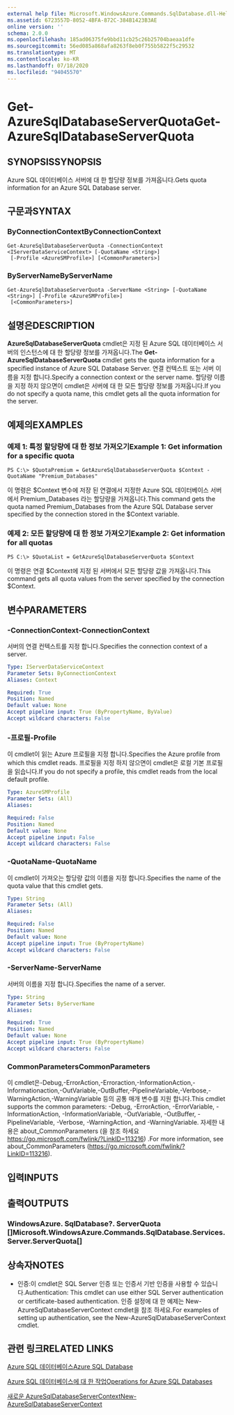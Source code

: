 ```yaml
---
external help file: Microsoft.WindowsAzure.Commands.SqlDatabase.dll-Help.xml
ms.assetid: 6723557D-8052-4BFA-872C-384B1423B3AE
online version: ''
schema: 2.0.0
ms.openlocfilehash: 185ad06375fe9bbd11cb25c26b25704baeaa1dfe
ms.sourcegitcommit: 56ed085a868afa8263f8eb0f755b5822f5c29532
ms.translationtype: MT
ms.contentlocale: ko-KR
ms.lasthandoff: 07/18/2020
ms.locfileid: "94045570"
---
```

# <span data-ttu-id="d9813-101">Get-AzureSqlDatabaseServerQuota</span><span class="sxs-lookup"><span data-stu-id="d9813-101">Get-AzureSqlDatabaseServerQuota</span></span>

## <span data-ttu-id="d9813-102">SYNOPSIS</span><span class="sxs-lookup"><span data-stu-id="d9813-102">SYNOPSIS</span></span>
<span data-ttu-id="d9813-103">Azure SQL 데이터베이스 서버에 대 한 할당량 정보를 가져옵니다.</span><span class="sxs-lookup"><span data-stu-id="d9813-103">Gets quota information for an Azure SQL Database server.</span></span>

## <span data-ttu-id="d9813-104">구문과</span><span class="sxs-lookup"><span data-stu-id="d9813-104">SYNTAX</span></span>

### <span data-ttu-id="d9813-105">ByConnectionContext</span><span class="sxs-lookup"><span data-stu-id="d9813-105">ByConnectionContext</span></span>
```
Get-AzureSqlDatabaseServerQuota -ConnectionContext <IServerDataServiceContext> [-QuotaName <String>]
 [-Profile <AzureSMProfile>] [<CommonParameters>]
```

### <span data-ttu-id="d9813-106">ByServerName</span><span class="sxs-lookup"><span data-stu-id="d9813-106">ByServerName</span></span>
```
Get-AzureSqlDatabaseServerQuota -ServerName <String> [-QuotaName <String>] [-Profile <AzureSMProfile>]
 [<CommonParameters>]
```

## <span data-ttu-id="d9813-107">설명은</span><span class="sxs-lookup"><span data-stu-id="d9813-107">DESCRIPTION</span></span>
<span data-ttu-id="d9813-108">**AzureSqlDatabaseServerQuota** cmdlet은 지정 된 Azure SQL 데이터베이스 서버의 인스턴스에 대 한 할당량 정보를 가져옵니다.</span><span class="sxs-lookup"><span data-stu-id="d9813-108">The **Get-AzureSqlDatabaseServerQuota** cmdlet gets the quota information for a specified instance of Azure SQL Database Server.</span></span>
<span data-ttu-id="d9813-109">연결 컨텍스트 또는 서버 이름을 지정 합니다.</span><span class="sxs-lookup"><span data-stu-id="d9813-109">Specify a connection context or the server name.</span></span>
<span data-ttu-id="d9813-110">할당량 이름을 지정 하지 않으면이 cmdlet은 서버에 대 한 모든 할당량 정보를 가져옵니다.</span><span class="sxs-lookup"><span data-stu-id="d9813-110">If you do not specify a quota name, this cmdlet gets all the quota information for the server.</span></span>

## <span data-ttu-id="d9813-111">예제의</span><span class="sxs-lookup"><span data-stu-id="d9813-111">EXAMPLES</span></span>

### <span data-ttu-id="d9813-112">예제 1: 특정 할당량에 대 한 정보 가져오기</span><span class="sxs-lookup"><span data-stu-id="d9813-112">Example 1: Get information for a specific quota</span></span>
```
PS C:\> $QuotaPremium = GetAzureSqlDatabaseServerQuota $Context -QuotaName "Premium_Databases"
```

<span data-ttu-id="d9813-113">이 명령은 $Context 변수에 저장 된 연결에서 지정한 Azure SQL 데이터베이스 서버에서 Premium_Databases 라는 할당량을 가져옵니다.</span><span class="sxs-lookup"><span data-stu-id="d9813-113">This command gets the quota named Premium_Databases from the Azure SQL Database server specified by the connection stored in the $Context variable.</span></span>

### <span data-ttu-id="d9813-114">예제 2: 모든 할당량에 대 한 정보 가져오기</span><span class="sxs-lookup"><span data-stu-id="d9813-114">Example 2: Get information for all quotas</span></span>
```
PS C:\> $QuotaList = GetAzureSqlDatabaseServerQuota $Context
```

<span data-ttu-id="d9813-115">이 명령은 연결 $Context에 지정 된 서버에서 모든 할당량 값을 가져옵니다.</span><span class="sxs-lookup"><span data-stu-id="d9813-115">This command gets all quota values from the server specified by the connection $Context.</span></span>

## <span data-ttu-id="d9813-116">변수</span><span class="sxs-lookup"><span data-stu-id="d9813-116">PARAMETERS</span></span>

### <span data-ttu-id="d9813-117">-ConnectionContext</span><span class="sxs-lookup"><span data-stu-id="d9813-117">-ConnectionContext</span></span>
<span data-ttu-id="d9813-118">서버의 연결 컨텍스트를 지정 합니다.</span><span class="sxs-lookup"><span data-stu-id="d9813-118">Specifies the connection context of a server.</span></span>

```yaml
Type: IServerDataServiceContext
Parameter Sets: ByConnectionContext
Aliases: Context

Required: True
Position: Named
Default value: None
Accept pipeline input: True (ByPropertyName, ByValue)
Accept wildcard characters: False
```

### <span data-ttu-id="d9813-119">-프로필</span><span class="sxs-lookup"><span data-stu-id="d9813-119">-Profile</span></span>
<span data-ttu-id="d9813-120">이 cmdlet이 읽는 Azure 프로필을 지정 합니다.</span><span class="sxs-lookup"><span data-stu-id="d9813-120">Specifies the Azure profile from which this cmdlet reads.</span></span>
<span data-ttu-id="d9813-121">프로필을 지정 하지 않으면이 cmdlet은 로컬 기본 프로필을 읽습니다.</span><span class="sxs-lookup"><span data-stu-id="d9813-121">If you do not specify a profile, this cmdlet reads from the local default profile.</span></span>

```yaml
Type: AzureSMProfile
Parameter Sets: (All)
Aliases: 

Required: False
Position: Named
Default value: None
Accept pipeline input: False
Accept wildcard characters: False
```

### <span data-ttu-id="d9813-122">-QuotaName</span><span class="sxs-lookup"><span data-stu-id="d9813-122">-QuotaName</span></span>
<span data-ttu-id="d9813-123">이 cmdlet이 가져오는 할당량 값의 이름을 지정 합니다.</span><span class="sxs-lookup"><span data-stu-id="d9813-123">Specifies the name of the quota value that this cmdlet gets.</span></span>

```yaml
Type: String
Parameter Sets: (All)
Aliases: 

Required: False
Position: Named
Default value: None
Accept pipeline input: True (ByPropertyName)
Accept wildcard characters: False
```

### <span data-ttu-id="d9813-124">-ServerName</span><span class="sxs-lookup"><span data-stu-id="d9813-124">-ServerName</span></span>
<span data-ttu-id="d9813-125">서버의 이름을 지정 합니다.</span><span class="sxs-lookup"><span data-stu-id="d9813-125">Specifies the name of a server.</span></span>

```yaml
Type: String
Parameter Sets: ByServerName
Aliases: 

Required: True
Position: Named
Default value: None
Accept pipeline input: True (ByPropertyName)
Accept wildcard characters: False
```

### <span data-ttu-id="d9813-126">CommonParameters</span><span class="sxs-lookup"><span data-stu-id="d9813-126">CommonParameters</span></span>
<span data-ttu-id="d9813-127">이 cmdlet은-Debug,-ErrorAction,-Erroraction,-InformationAction,-Informationaction,-OutVariable,-OutBuffer,-PipelineVariable,-Verbose,-WarningAction,-WarningVariable 등의 공통 매개 변수를 지원 합니다.</span><span class="sxs-lookup"><span data-stu-id="d9813-127">This cmdlet supports the common parameters: -Debug, -ErrorAction, -ErrorVariable, -InformationAction, -InformationVariable, -OutVariable, -OutBuffer, -PipelineVariable, -Verbose, -WarningAction, and -WarningVariable.</span></span> <span data-ttu-id="d9813-128">자세한 내용은 about_CommonParameters (을 참조 하세요 https://go.microsoft.com/fwlink/?LinkID=113216) .</span><span class="sxs-lookup"><span data-stu-id="d9813-128">For more information, see about_CommonParameters (https://go.microsoft.com/fwlink/?LinkID=113216).</span></span>

## <span data-ttu-id="d9813-129">입력</span><span class="sxs-lookup"><span data-stu-id="d9813-129">INPUTS</span></span>

## <span data-ttu-id="d9813-130">출력</span><span class="sxs-lookup"><span data-stu-id="d9813-130">OUTPUTS</span></span>

### <span data-ttu-id="d9813-131">WindowsAzure. SqlDatabase?. ServerQuota []</span><span class="sxs-lookup"><span data-stu-id="d9813-131">Microsoft.WindowsAzure.Commands.SqlDatabase.Services.Server.ServerQuota[]</span></span>

## <span data-ttu-id="d9813-132">상속자</span><span class="sxs-lookup"><span data-stu-id="d9813-132">NOTES</span></span>
* <span data-ttu-id="d9813-133">인증:이 cmdlet은 SQL Server 인증 또는 인증서 기반 인증을 사용할 수 있습니다.</span><span class="sxs-lookup"><span data-stu-id="d9813-133">Authentication: This cmdlet can use either SQL Server authentication or certificate-based authentication.</span></span> <span data-ttu-id="d9813-134">인증 설정에 대 한 예제는 New-AzureSqlDatabaseServerContext cmdlet을 참조 하세요.</span><span class="sxs-lookup"><span data-stu-id="d9813-134">For examples of setting up authentication, see the New-AzureSqlDatabaseServerContext cmdlet.</span></span>

## <span data-ttu-id="d9813-135">관련 링크</span><span class="sxs-lookup"><span data-stu-id="d9813-135">RELATED LINKS</span></span>

[<span data-ttu-id="d9813-136">Azure SQL 데이터베이스</span><span class="sxs-lookup"><span data-stu-id="d9813-136">Azure SQL Database</span></span>](https://azure.microsoft.com/en-us/services/sql-database/)

[<span data-ttu-id="d9813-137">Azure SQL 데이터베이스에 대 한 작업</span><span class="sxs-lookup"><span data-stu-id="d9813-137">Operations for Azure SQL Databases</span></span>](https://msdn.microsoft.com/en-us/library/azure/dn505719.aspx)

[<span data-ttu-id="d9813-138">새로운 AzureSqlDatabaseServerContext</span><span class="sxs-lookup"><span data-stu-id="d9813-138">New-AzureSqlDatabaseServerContext</span></span>](./New-AzureSqlDatabaseServerContext.md)


